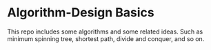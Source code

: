 # Algorithm-Design Basics
This repo includes some algorithms and some related ideas. Such as minimum spinning tree, shortest path, divide and conquer, and so on.

